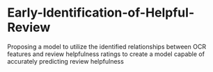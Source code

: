 # Early-Identification-of-Helpful-Review
Proposing a model to utilize the identified relationships between OCR features and review helpfulness ratings to create a model capable of accurately predicting review helpfulness
